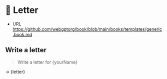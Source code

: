 # 💌 Letter

-   URL https://github.com/webgptorg/book/blob/main/books/templates/generic.book.md

<!--
TODO: !!!!!! Make this flat - no nested sections
-->

## Write a letter

> Write a letter for {yourName}

-> {letter}
